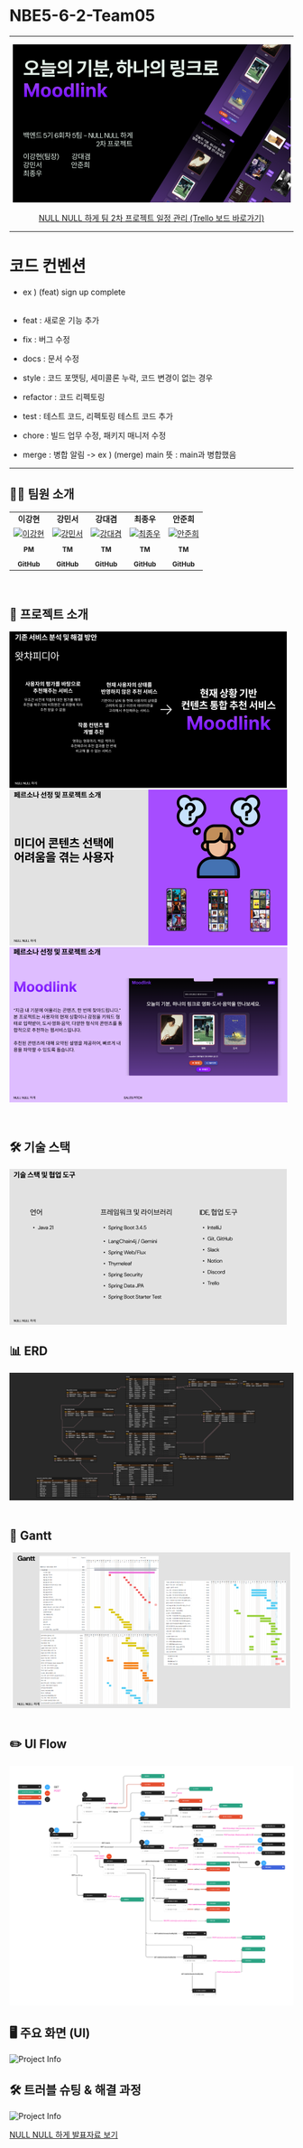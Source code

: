 # NBE5-6-2-Team05

<hr/>

<div align="center">
  <img src="readmeresource/project_info.png" alt="Project Info" style="max-width: 100%; height: auto;">

[NULL NULL 하게 팀 2차 프로젝트 일정 관리 (Trello 보드 바로가기)](https://trello.com/invite/b/6811b337d5d7ce2d450d478c/ATTIeca7861455dcaf3f28360d213a4a04c45ADC8408/nbe5-6-2-null-null-하게)

</div>

---

# 코드 컨벤션
- ex ) (feat) sign up complete<br><br>

- feat : 새로운 기능 추가<br>
- fix : 버그 수정<br>
- docs : 문서 수정<br>
- style : 코드 포맷팅, 세미콜론 누락, 코드 변경이 없는 경우<br>
- refactor : 코드 리펙토링<br>
- test : 테스트 코드, 리펙토링 테스트 코드 추가<br>
- chore : 빌드 업무 수정, 패키지 매니저 수정<br>
- merge : 병합 알림 -> ex ) (merge) main   뜻 : main과 병합했음 

---


## 🧑‍💻 팀원 소개

  <table >
    <tbody>
      <tr>
        <td align="center"><b>이강현</b></td>
        <td align="center"><b>강민서</b></td>
        <td align="center"><b>강대겸</b></td>
        <td align="center"><b>최종우</b></td>
        <td align="center"><b>안준희</b></td>
      </tr>
      <tr>
        <td align="center"><a href="https://github.com/Leeka99"><img src="https://github.com/Leeka99.png" width="100px;" alt="이강현"/></a></td>
        <td align="center"><a href="https://github.com/childstone"><img src="https://github.com/childstone.png" width="100px;" alt="강민서"/></a></td>
        <td align="center"><a href="https://github.com/KangDaegyeom"><img src="https://github.com/KangDaegyeom.png" width="100px;" alt="강대겸"/></a></td>
        <td align="center"><a href="https://github.com/lnvisibledragon"><img src="https://github.com/lnvisibledragon.png" width="100px;" alt="최종우"/></a></td>
        <td align="center"><a href="https://github.com/june3780"><img src="https://github.com/june3780.png" width="100px;" alt="안준희"/></a></td>
      </tr>
<tr>
        <td align="center"><sub><b>PM</b></sub></td>
        <td align="center"><sub><b>TM</b></sub></td>
        <td align="center"><sub><b>TM</b></sub></td>
        <td align="center"><sub><b>TM</b></sub></td>
        <td align="center"><sub><b>TM</b></sub></td>
      </tr>
      <tr>
        <td align="center"><a href="https://github.com/Leeka99"><sub><b>GitHub</b></sub></a></td>
        <td align="center"><a href="https://github.com/childstone"><sub><b>GitHub</b></sub></a></td>
        <td align="center"><a href="https://github.com/KangDaegyeom"><sub><b>GitHub</b></sub></a></td>
        <td align="center"><a href="https://github.com/lnvisibledragon"><sub><b>GitHub</b></sub></a></td>
        <td align="center"><a href="https://github.com/june3780"><sub><b>GitHub</b></sub></a></td>
      </tr>
    </tbody>
  </table>


<br/>


## 📌 프로젝트 소개

<img src="readmeresource/moodlink_des1.png" alt="Project Info" style="max-width: 100%; height: auto;"> <br>
<img src="readmeresource/moodlink_des2.png" alt="Project Info" style="max-width: 100%; height: auto;"> <br>
<img src="readmeresource/moodlink_des3.png" alt="Project Info" style="max-width: 100%; height: auto;">


<br/>

## 🛠️ 기술 스택
<img src="readmeresource/stack.png" alt="Project Info" style="max-width: 100%; height: auto;">

<br/>

## 📊 ERD
<div align="center">
<img src="readmeresource/moodlinkerd.png" alt="ERD" style="max-width: 100%; height: auto;">

</div>

<br/>

## 📅 Gantt
<div align="center">
<img src="readmeresource/gantt.png" alt="Gantt" style="max-width: 100%; height: auto;">

</div>

<br/>

## ✏️ UI Flow
<img src="readmeresource/uiflow.png" alt="UI Flow" style="max-width: 100%; height: auto;">

<br/>

## 🖥️ 주요 화면 (UI)
<img src="readmeresource/ui.png" alt="Project Info" style="max-width: 100%; height: auto;">

<br/>

## 🛠️ 트러블 슈팅 & 해결 과정
<img src="readmeresource/trubleshooting.png" alt="Project Info" style="max-width: 100%; height: auto;">

[NULL NULL 하게 발표자료 보기](readmeresource/ppt.pdf)

